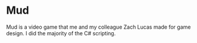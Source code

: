 # Mud
Mud is a video game that me and my colleague Zach Lucas made for game design. I did the majority of the C# scripting. 
